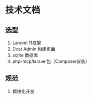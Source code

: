 # 技术文档

## 选型
1. Laravel 11框架
2. Dcat Admin 构建页面
3. sqlite 数据库
4. php-mcp/laravel包（Composer安装）

## 规范

1. 模块化开发

